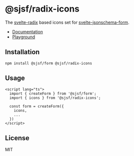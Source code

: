 # @sjsf/radix-icons

The [svelte-radix](https://github.com/shinokada/svelte-radix) based icons set for [svelte-jsonschema-form](https://github.com/x0k/svelte-jsonschema-form).

- [Documentation](https://x0k.github.io/svelte-jsonschema-form/guides/labels-and-icons/#usage)
- [Playground](https://x0k.github.io/svelte-jsonschema-form/playground2/)

## Installation

```shell
npm install @sjsf/form @sjsf/radix-icons
```

## Usage

```svelte
<script lang="ts">
  import { createForm } from '@sjsf/form';
  import { icons } from '@sjsf/radix-icons';

  const form = createForm({
    icons,
    ...
  })
</script>
```

## License

MIT
